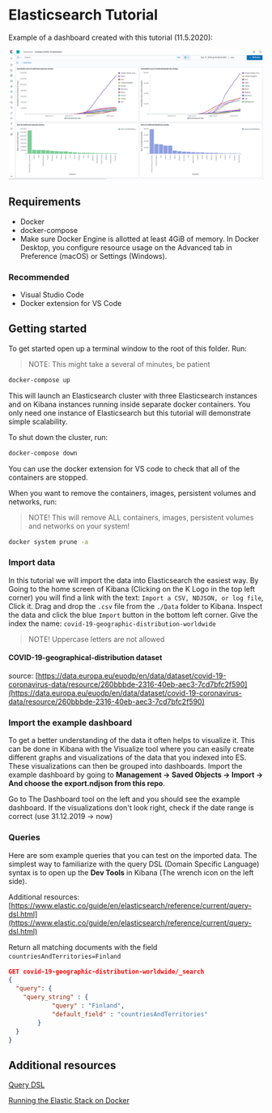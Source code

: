 # Elasticsearch Tutorial

Example of a dashboard created with this tutorial (11.5.2020):

![Dashboard created in kibana with covid-19 data](./Data/dashboard.png "Dashboard created in kibana with covid-19 dat")

## Requirements

* Docker
* docker-compose
* Make sure Docker Engine is allotted at least 4GiB of memory. In Docker Desktop, you configure resource usage on the Advanced tab in Preference (macOS) or Settings (Windows).

### Recommended

* Visual Studio Code
* Docker extension for VS Code

## Getting started

To get started open up a terminal window to the root of this folder. Run:
> NOTE: This might take a several of minutes, be patient

```sh
docker-compose up
```

This will launch an Elasticsearch cluster with three Elasticsearch instances and on Kibana instances running inside separate docker containers. You only need one instance of Elasticsearch but this tutorial will demonstrate simple scalability.

To shut down the cluster, run:

```sh
docker-compose down
```

You can use the docker extension for VS code to check that all of the containers are stopped.

When you want to remove the containers, images, persistent volumes and networks, run:
> NOTE! This will remove ALL containers, images, persistent volumes and networks on your system!

```sh
docker system prune -a
```

### Import data

In this tutorial we will import the data into Elasticsearch the easiest way. By Going to the home screen of Kibana (Clicking on the K Logo in the top left corner) you will find a link with the text: `Import a CSV, NDJSON, or log file`, Click it. Drag and drop the `.csv` file from the `./Data` folder to Kibana. Inspect the data and click the blue `Import` button in the bottom left corner. Give the index the name: `covid-19-geographic-distribution-worldwide`
> NOTE! Uppercase letters are not allowed

#### COVID-19-geographical-distribution dataset

source: [https://data.europa.eu/euodp/en/data/dataset/covid-19-coronavirus-data/resource/260bbbde-2316-40eb-aec3-7cd7bfc2f590](https://data.europa.eu/euodp/en/data/dataset/covid-19-coronavirus-data/resource/260bbbde-2316-40eb-aec3-7cd7bfc2f590)

### Import the example dashboard

To get a better understanding of the data it often helps to visualize it. This can be done in Kibana with the Visualize tool where you can easily create different graphs and visualizations of the data that you indexed into ES. These visualizations can then be grouped into dashboards. Import the example dashboard by going to **Management -> Saved Objects -> Import -> And choose the export.ndjson from this repo**.

Go to The Dashboard tool on the left and you should see the example dashboard. If the visualizations don't look right, check if the date range is correct (use 31.12.2019 -> now)

### Queries

Here are som example queries that you can test on the imported data. The simplest way to familiarize with the query DSL (Domain Specific Language) syntax is to open up the **Dev Tools** in Kibana (The wrench icon on the left side).

Additional resources: [https://www.elastic.co/guide/en/elasticsearch/reference/current/query-dsl.html](https://www.elastic.co/guide/en/elasticsearch/reference/current/query-dsl.html)

Return all matching documents with the field `countriesAndTerritories=Finland`

```json
GET covid-19-geographic-distribution-worldwide/_search
{
  "query": {
    "query_string" : {
            "query" : "Finland",
            "default_field" : "countriesAndTerritories"
        }
  }
}
```



## Additional resources

[Query DSL](https://www.elastic.co/guide/en/elasticsearch/reference/current/query-dsl.html)

[Running the Elastic Stack on Docker](https://www.elastic.co/guide/en/elastic-stack-get-started/current/get-started-docker.html#CO2-1)
